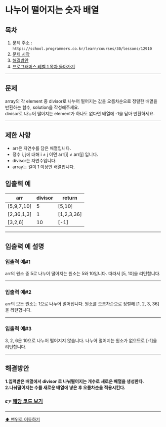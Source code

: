 # 나누어 떨어지는 숫자 배열

## 목차

1. 문제 주소 : `https://school.programmers.co.kr/learn/courses/30/lessons/12910`
2. [문제 시작](#문제)
3. [해결방안](#해결방안)
4. [프로그래머스 레벨 1 목차 돌아가기](../README.md)
___

## 문제

array의 각 element 중 divisor로 나누어 떨어지는 값을 오름차순으로 정렬한 배열을 반환하는 함수, solution을 작성해주세요.<br>
divisor로 나누어 떨어지는 element가 하나도 없다면 배열에 -1을 담아 반환하세요.

___

## 제한 사항

+ arr은 자연수를 담은 배열입니다.
+ 정수 i, j에 대해 i ≠ j 이면 arr[i] ≠ arr[j] 입니다.
+ divisor는 자연수입니다.
+ array는 길이 1 이상인 배열입니다.

## 입출력 예

| arr	       | divisor | return     |
|------------|---------|------------|
| [5,9,7,10] | 5       | [5,10]     |
| [2,36,1,3] | 1       | [1,2,3,36] |
| [3,2,6] | 10      | [-1]       |

___

## 입출력 예 설명

### 입출력 예#1
arr의 원소 중 5로 나누어 떨어지는 원소는 5와 10입니다. 따라서 [5, 10]을 리턴합니다.

---

### 입출력 예#2
arr의 모든 원소는 1으로 나누어 떨어집니다. 원소를 오름차순으로 정렬해 [1, 2, 3, 36]을 리턴합니다.

---

### 입출력 예#3
3, 2, 6은 10으로 나누어 떨어지지 않습니다. 나누어 떨어지는 원소가 없으므로 [-1]을 리턴합니다.

---

## 해결방안
**1.입력받은 배열에서 divisor 로 나눠떨어지는 개수로 새로운 배열을 생성한다.** <br>
**2.나눠떨어지는 수를 새로운 배열에 넣은 후 오름차순을 적용시킨다.** <br>

### 👉 [해당 코드 보기](나누어떨어지는숫자배열.java)

---

[⬆ 맨위로 이동하기](#나누어-떨어지는-숫자-배열)